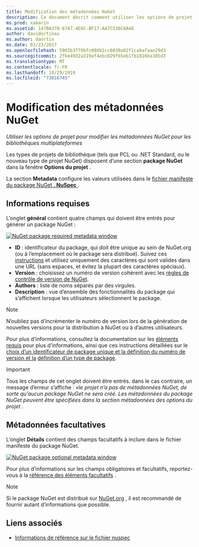 ```yaml
---
title: Modification des métadonnées NuGet
description: Ce document décrit comment utiliser les options de projet pour modifier les métadonnées NuGet pour les bibliothèques multiplateformes. Il aborde les métadonnées obligatoires et facultatives.
ms.prod: xamarin
ms.assetid: 147BA370-67A7-4E6C-BF17-AA7C536C0A48
author: davidortinau
ms.author: daortin
ms.date: 03/23/2017
ms.openlocfilehash: 5965b3f78bfc086b1cc6030a02f1cabafaae29d3
ms.sourcegitcommit: 2fbe4932a319af4ebc829f65eb1fb1816ba305d3
ms.translationtype: MT
ms.contentlocale: fr-FR
ms.lasthandoff: 10/29/2019
ms.locfileid: "73016745"
---
```

# <a name="editing-nuget-metadata"></a>Modification des métadonnées NuGet

_Utiliser les options de projet pour modifier les métadonnées NuGet pour les bibliothèques multiplateformes_

Les types de projets de bibliothèque (tels que PCL ou .NET Standard, ou le nouveau type de projet NuGet) disposent d’une section **package NuGet** dans la fenêtre **Options du projet** .

La section **Metadata** configure les valeurs utilisées dans le [fichier manifeste du package NuGet **. NuSpec** ](https://docs.microsoft.com/nuget/create-packages/creating-a-package#the-role-and-structure-of-the-nuspec-file).

## <a name="required-information"></a>Informations requises

L’onglet **général** contient quatre champs qui doivent être entrés pour générer un package NuGet :

[![](metadata-images/metadata-general-sml.png "NuGet package required metadata window")](metadata-images/metadata-general.png#lightbox)

- **ID** : identificateur du package, qui doit être unique au sein de NuGet.org (ou à l’emplacement où le package sera distribué). Suivez ces [instructions](https://docs.microsoft.com/nuget/create-packages/creating-a-package#choosing-a-unique-package-identifier-and-setting-the-version-number) et utilisez uniquement des caractères qui sont valides dans une URL (sans espaces, et évitez la plupart des caractères spéciaux).
- **Version** : choisissez un numéro de version cohérent avec les [règles de contrôle de version de NuGet](https://docs.microsoft.com/nuget/create-packages/dependency-versions).
- **Authors** : liste de noms séparés par des virgules.
- **Description** : vue d’ensemble des fonctionnalités du package qui s’affichent lorsque les utilisateurs sélectionnent le package.

> [!NOTE]
> N’oubliez pas d’incrémenter le numéro de version lors de la génération de nouvelles versions pour la distribution à NuGet ou à d’autres utilisateurs.

Pour plus d’informations, consultez la documentation sur les [éléments requis](https://docs.microsoft.com/nuget/schema/nuspec#required-metadata-elements) pour plus d’informations, ainsi que ces instructions détaillées sur le [choix d’un identificateur de package unique et la définition du numéro de version et la](https://docs.microsoft.com/nuget/create-packages/creating-a-package#choosing-a-unique-package-identifier-and-setting-the-version-number) [définition d’un type de package](https://docs.microsoft.com/nuget/create-packages/creating-a-package#setting-a-package-type).

> [!IMPORTANT]
> Tous les champs de cet onglet doivent être entrés. dans le cas contraire, un message d’erreur s’affiche : _«le projet n’a pas de métadonnées NuGet, de sorte qu’aucun package NuGet ne sera créé. Les métadonnées du package NuGet peuvent être spécifiées dans la section métadonnées des options du projet_ .

## <a name="optional-metadata"></a>Métadonnées facultatives

L’onglet **Détails** contient des champs facultatifs à inclure dans le fichier manifeste du package NuGet.

[![](metadata-images/metadata-detail-sml.png "NuGet package optional metadata window")](metadata-images/metadata-detail.png#lightbox)

Pour plus d’informations sur les champs obligatoires et facultatifs, reportez-vous à la [référence des éléments facultatifs](https://docs.microsoft.com/nuget/schema/nuspec#optional-metadata-elements) .

> [!NOTE]
> Si le package NuGet est distribué sur [NuGet.org](https://www.nuget.org) , il est recommandé de fournir autant d’informations que possible.

## <a name="related-links"></a>Liens associés

- [Informations de référence sur le fichier nuspec](https://docs.microsoft.com/nuget/schema/nuspec#general-form-and-schema)
